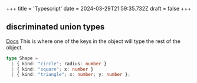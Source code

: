 +++
title = 'Typescript'
date = 2024-03-29T21:59:35.732Z
draft = false
+++

## discriminated union types
[Docs](https://www.typescriptlang.org/docs/handbook/typescript-in-5-minutes-func.html#discriminated-unions)
This is where one of the keys in the object will type the rest of the object.
```typescript
type Shape =
  | { kind: "circle"; radius: number }
  | { kind: "square"; x: number }
  | { kind: "triangle"; x: number; y: number };
```

